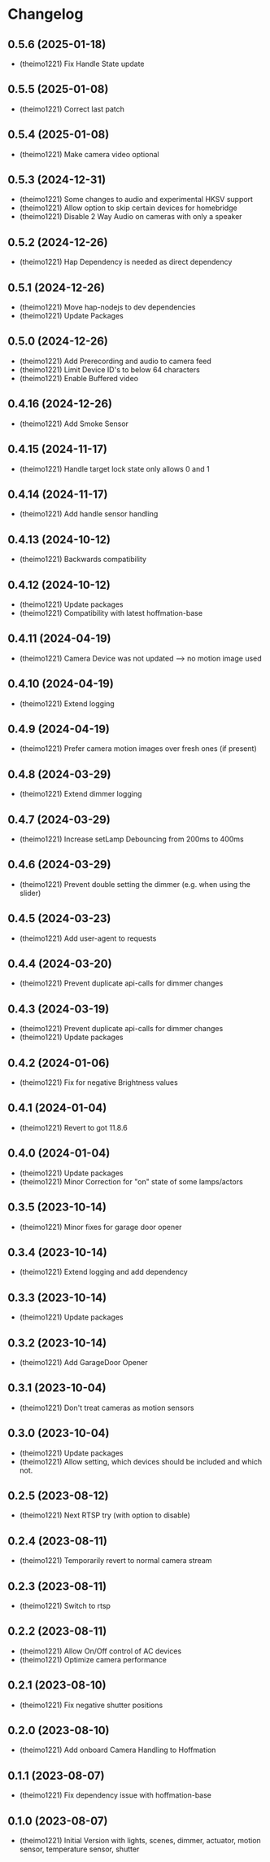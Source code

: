 # Changelog

<!--
  Placeholder for the next version (at the beginning of the line):
  ## **WORK IN PROGRESS**
  * (theimo1221) Update packages
-->
## 0.5.6 (2025-01-18)
* (theimo1221) Fix Handle State update

## 0.5.5 (2025-01-08)
* (theimo1221) Correct last patch

## 0.5.4 (2025-01-08)
* (theimo1221) Make camera video optional

## 0.5.3 (2024-12-31)
* (theimo1221) Some changes to audio and experimental HKSV support
* (theimo1221) Allow option to skip certain devices for homebridge
* (theimo1221) Disable 2 Way Audio on cameras with only a speaker

## 0.5.2 (2024-12-26)
* (theimo1221) Hap Dependency is needed as direct dependency

## 0.5.1 (2024-12-26)
* (theimo1221) Move hap-nodejs to dev dependencies
* (theimo1221) Update Packages

## 0.5.0 (2024-12-26)
* (theimo1221) Add Prerecording and audio to camera feed
* (theimo1221) Limit Device ID's to below 64 characters
* (theimo1221) Enable Buffered video

## 0.4.16 (2024-12-26)
* (theimo1221) Add Smoke Sensor

## 0.4.15 (2024-11-17)
* (theimo1221) Handle target lock state only allows 0 and 1

## 0.4.14 (2024-11-17)
* (theimo1221) Add handle sensor handling

## 0.4.13 (2024-10-12)
* (theimo1221) Backwards compatibility

## 0.4.12 (2024-10-12)
* (theimo1221) Update packages
* (theimo1221) Compatibility with latest hoffmation-base

## 0.4.11 (2024-04-19)
* (theimo1221) Camera Device was not updated --> no motion image used

## 0.4.10 (2024-04-19)
* (theimo1221) Extend logging

## 0.4.9 (2024-04-19)
* (theimo1221) Prefer camera motion images over fresh ones (if present)

## 0.4.8 (2024-03-29)
* (theimo1221) Extend dimmer logging

## 0.4.7 (2024-03-29)
* (theimo1221) Increase setLamp Debouncing from 200ms to 400ms

## 0.4.6 (2024-03-29)
* (theimo1221) Prevent double setting the dimmer (e.g. when using the slider)

## 0.4.5 (2024-03-23)
* (theimo1221) Add user-agent to requests

## 0.4.4 (2024-03-20)
* (theimo1221) Prevent duplicate api-calls for dimmer changes

## 0.4.3 (2024-03-19)

* (theimo1221) Prevent duplicate api-calls for dimmer changes
* (theimo1221) Update packages

## 0.4.2 (2024-01-06)

* (theimo1221) Fix for negative Brightness values

## 0.4.1 (2024-01-04)

* (theimo1221) Revert to got 11.8.6

## 0.4.0 (2024-01-04)

* (theimo1221) Update packages
* (theimo1221) Minor Correction for "on" state of some lamps/actors

## 0.3.5 (2023-10-14)

* (theimo1221) Minor fixes for garage door opener

## 0.3.4 (2023-10-14)

* (theimo1221) Extend logging and add dependency

## 0.3.3 (2023-10-14)

* (theimo1221) Update packages

## 0.3.2 (2023-10-14)

* (theimo1221) Add GarageDoor Opener

## 0.3.1 (2023-10-04)

* (theimo1221) Don't treat cameras as motion sensors

## 0.3.0 (2023-10-04)

* (theimo1221) Update packages
* (theimo1221) Allow setting, which devices should be included and which not.

## 0.2.5 (2023-08-12)

* (theimo1221) Next RTSP try (with option to disable)

## 0.2.4 (2023-08-11)

* (theimo1221) Temporarily revert to normal camera stream

## 0.2.3 (2023-08-11)

* (theimo1221) Switch to rtsp

## 0.2.2 (2023-08-11)

* (theimo1221) Allow On/Off control of AC devices
* (theimo1221) Optimize camera performance

## 0.2.1 (2023-08-10)

* (theimo1221) Fix negative shutter positions

## 0.2.0 (2023-08-10)

* (theimo1221) Add onboard Camera Handling to Hoffmation

## 0.1.1 (2023-08-07)

* (theimo1221) Fix dependency issue with hoffmation-base

## 0.1.0 (2023-08-07)

* (theimo1221) Initial Version with lights, scenes, dimmer, actuator, motion sensor, temperature sensor, shutter
